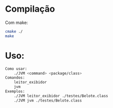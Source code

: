 # Compilação

Com make:

```sh
cmake ./
make
```

# Uso:

```sh
Como usar:
    ./JVM <command> <package/class>
Comandos:
    leitor_exibidor
    jvm
Exemplos:
    ./JVM leitor_exibidor ./testes/Belote.class
    ./JVM jvm ./testes/Belote.class
```
